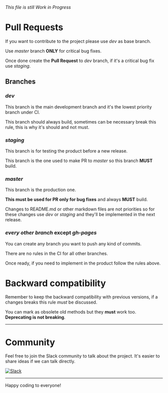 *This file is still Work in Progress*

# Pull Requests

If you want to contribute to the project please use *dev* as base branch.

Use *master* branch **ONLY** for critical bug fixes.

Once done create the **Pull Request** to *dev* branch, if it's a critical bug fix use *staging*.

## Branches
### *dev*
This branch is the main development branch and it's the lowest priority branch under CI.

This branch should always build, sometimes can be necessary break this rule, this is why it's should and not must.
 
### *staging*
This branch is for testing the product before a new release.

This branch is the one used to make PR to *master* so this branch **MUST** build.

### *master*
This branch is the production one.

**This must be used for PR only for bug fixes** and always **MUST** build.

Changes to README.md or other markdown files are not priorities so for these changes use *dev* or *staging* and they'll be implemented in the next release.

### *every other branch* except *gh-pages*
You can create any branch you want to push any kind of commits.

There are no rules in the CI for all other branches.

Once ready, if you need to implement in the product follow the rules above.

# Backward compatibility

Remember to keep the backward compatibility with previous versions, if a changes breaks this rule *must* be discussed.

You can mark as obsolete old methods but they **must** work too. **Deprecating is not breaking**.

---

# Community

Feel free to join the Slack community to talk about the project. It's easier to share ideas if we can talk directly.

[![Slack](https://cdn.brandfolder.io/5H442O3W/as/pl546j-7le8zk-5guop3/Slack_RGB.auto?width=94&height=38)](https://join.slack.com/t/tsparticles/shared_invite/enQtOTcxNTQxNjQ4NzkxLWE2MTZhZWExMWRmOWI5MTMxNjczOGE1Yjk0MjViYjdkYTUzODM3OTc5MGQ5MjFlODc4MzE0N2Q1OWQxZDc1YzI)

---

Happy coding to everyone!